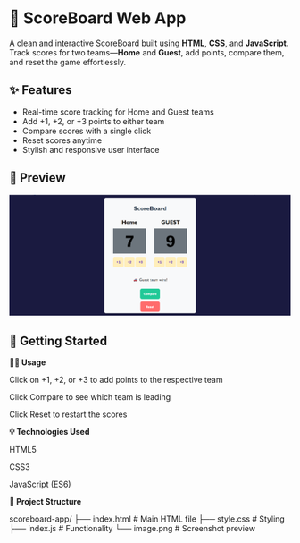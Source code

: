 # 🏀 ScoreBoard Web App

A clean and interactive ScoreBoard built using **HTML**, **CSS**, and **JavaScript**. Track scores for two teams—**Home** and **Guest**, add points, compare them, and reset the game effortlessly.

## ✨ Features

- Real-time score tracking for Home and Guest teams
- Add +1, +2, or +3 points to either team
- Compare scores with a single click
- Reset scores anytime
- Stylish and responsive user interface

## 📸 Preview

![ScoreBoard Screenshot](preview.png)

## 🚀 Getting Started

**🧑‍💻 Usage**

Click on +1, +2, or +3 to add points to the respective team

Click Compare to see which team is leading

Click Reset to restart the scores

**💡 Technologies Used**

HTML5

CSS3

JavaScript (ES6)

**📂 Project Structure**

scoreboard-app/
├── index.html       # Main HTML file
├── style.css        # Styling
├── index.js         # Functionality
└── image.png        # Screenshot preview
